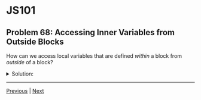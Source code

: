 # JS101
## Problem 68: Accessing Inner Variables from Outside Blocks

How can we access local variables that are defined *within* a block from *outside* of a block?

<details>
<summary>Solution:</summary>

We can't. Variables declared with `let` or `const` within a block are not accessible outside of that block.

**Example:**

```js
if (true) {
  let blockVar = 'I am in the block';
}

console.log(blockVar);  // ReferenceError: blockVar is not defined
```

**With loops:**

```js
for (let i = 0; i < 5; i++) {
  let message = `Iteration ${i}`;
  console.log(message);
}

console.log(i);       // ReferenceError: i is not defined
console.log(message); // ReferenceError: message is not defined
```

**To access values from blocks, use outer-scoped variables:**

```js
let result;  // Declared in outer scope

if (true) {
  let blockVar = 'I am in the block';
  result = blockVar;  // Assign to outer variable
}

console.log(result);  // "I am in the block"
```

</details>

---

[Previous](067.md) | [Next](069.md)

